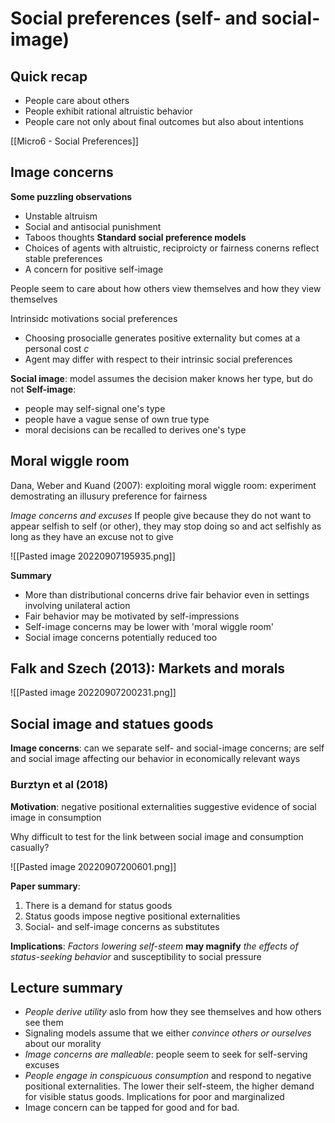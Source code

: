 # Social preferences (self- and social-image)
## Quick recap
- People care about others
- People exhibit rational altruistic behavior
- People care not only about final outcomes but also about intentions

[[Micro6 - Social Preferences]]

## Image concerns
**Some puzzling observations**
- Unstable altruism
- Social and antisocial punishment
- Taboos thoughts
**Standard social preference models**
- Choices of agents with altruistic, reciproicty or fairness conerns reflect stable preferences
- A concern for positive self-image

People seem to care about how others view themselves and how they view themselves

Intrinsidc motivations social preferences
- Choosing prosocialle generates positive externality but comes at a personal cost $c$
- Agent may differ with respect to their intrinsic social preferences

**Social image**: model assumes the decision maker knows her type, but do not
**Self-image**: 
- people may self-signal one's type
- people have a vague sense of own true type
- moral decisions can be recalled to derives one's type

## Moral wiggle room
Dana, Weber and Kuand (2007): exploiting moral wiggle room: experiment demostrating an illusury preference for fairness

*Image concerns and excuses*
If people give because they do not want to appear selfish to self  (or other), they may stop doing so and act selfishly as long as they have an excuse not to give

![[Pasted image 20220907195935.png]]

**Summary**
- More than distributional concerns drive fair behavior even in settings involving unilateral action
- Fair  behavior may be motivated by self-impressions
- Self-image concerns may be lower with 'moral wiggle room'
- Social image concerns potentially reduced too

## Falk and Szech (2013): Markets and morals
![[Pasted image 20220907200231.png]]

## Social image and statues goods

**Image concerns**: can we separate self- and social-image concerns; are self and social image affecting our behavior in economically relevant ways

### Burztyn et al (2018)
**Motivation**: negative positional externalities
suggestive evidence of social image in consumption

Why difficult to test for the link between social image and consumption casually?

![[Pasted image 20220907200601.png]]

**Paper summary**:
1. There is a demand for status goods
2. Status goods impose negtive positional externalities
3. Social- and self-image concerns as substitutes

**Implications**:
*Factors lowering self-steem* **may magnify** *the effects of status-seeking behavior* and susceptibility to social pressure

## Lecture summary
- *People derive utility* aslo from how they see themselves and how others see them
- Signaling models assume that we either *convince others or ourselves* about our morality
- *Image concerns are malleable*: people seem to seek for self-serving excuses
- *People engage in conspicuous consumption* and respond to negative positional externalities. The lower their self-steem, the higher demand for visible status goods. Implications for poor and marginalized
- Image concern can be tapped for good and for bad.